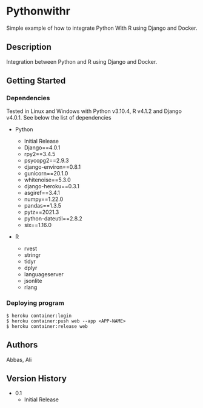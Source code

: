 # Pythonwithr

Simple example of how to integrate Python With R using Django and Docker.

## Description

Integration between Python and R using Django and Docker.

## Getting Started

### Dependencies

Tested in Linux and Windows with Python v3.10.4, R v4.1.2 and Django v4.0.1.
See below the list of dependencies

* Python
    * Initial Release
    * Django==4.0.1
    * rpy2==3.4.5
    * psycopg2==2.9.3
    * django-environ==0.8.1
    * gunicorn==20.1.0
    * whitenoise==5.3.0
    * django-heroku==0.3.1
    * asgiref==3.4.1
    * numpy==1.22.0
    * pandas==1.3.5
    * pytz==2021.3
    * python-dateutil==2.8.2
    * six==1.16.0

* R
    * rvest
    * stringr
    * tidyr
    * dplyr
    * languageserver
    * jsonlite
    * rlang

### Deploying program

```
$ heroku container:login
$ heroku container:push web --app <APP-NAME>
$ heroku container:release web
```
## Authors

Abbas, Ali

## Version History

* 0.1
    * Initial Release
